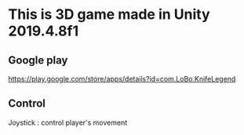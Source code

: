 # This is 3D game made in Unity 2019.4.8f1  
## Google play
https://play.google.com/store/apps/details?id=com.LoBo.KnifeLegend
## Control  
Joystick : control player's movement  
